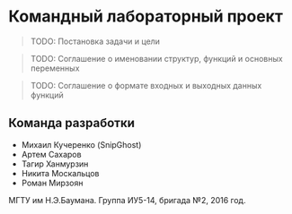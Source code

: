 # Командный лабораторный проект #

> TODO: Постановка задачи и цели  
  
> TODO: Соглашение о именовании структур, функций и основных переменных  
  
> TODO: Соглашение о формате входных и выходных данных функций  

## Команда разработки ##

- Михаил Кучеренко (SnipGhost)
- Артем Сахаров
- Тагир Ханмурзин
- Никита Москальцов
- Роман Мирзоян

МГТУ им Н.Э.Баумана.
Группа ИУ5-14, бригада №2, 2016 год.

